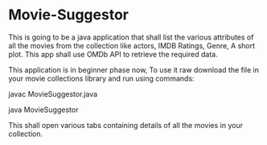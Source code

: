 # Movie-Suggestor
This is going to be a java application that shall list the various attributes of all the movies from the collection like actors, IMDB Ratings, Genre, A short plot. This app shall use OMDb API to retrieve the required data.


This application is in beginner phase now, To use it raw download the file in your movie collections library and run using commands:

javac MovieSuggestor.java

java MovieSuggestor

This shall open various tabs containing details of all the movies in your collection.
